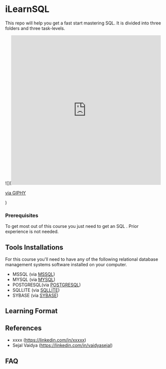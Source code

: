 # iLearnSQL
This repo will help you get a fast start mastering SQL. It is divided into three folders and three task-levels.

![](<iframe src="https://giphy.com/embed/aSIj2GKHzEImoOVJiQ" width="480" height="480" frameBorder="0" class="giphy-embed" allowFullScreen></iframe><p><a href="https://giphy.com/gifs/cartesi-cartesiproject-blockchain-os-aSIj2GKHzEImoOVJiQ">via GIPHY</a></p>)

### Prerequisites
To get most out of this course you just need to get an SQL . Prior experience is not needed.

## Tools Installations
For this course you'll need to have any of the following relational database management systems software installed on your computer.

* MSSQL (via [MSSQL](https://www.anaconda.com/products/individual))
* MYSQL (via [MYSQL](https://www.anaconda.com/products/individual))
* POSTGRESQL(via [POSTGRESQL](https://www.anaconda.com/products/individual))
* SQLLITE (via [SQLLITE](https://www.anaconda.com/products/individual))
* SYBASE (via [SYBASE](https://www.anaconda.com/products/individual))

## Learning Format

## References
- xxxx (https://linkedin.com/in/xxxxx)
- Sejal Vaidya (https://linkedin.com/in/vaidyasejal)

## FAQ